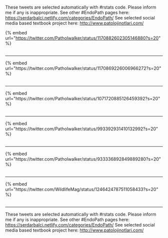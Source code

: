

These tweets are selected automatically with #rstats code. Please inform me if any is inappropriate.
See other #EndoPath pages here: https://serdarbalci.netlify.com/categories/EndoPath/ 
See selected social media based textbook project here: http://www.patolojinotlari.com/

{% embed url="https://twitter.com/Patholwalker/status/1170882602305146880?s=20" %}<br>
<br>
<hr>
{% embed url="https://twitter.com/Patholwalker/status/1170869226006966272?s=20" %}<br>
<br>
<hr>
{% embed url="https://twitter.com/Patholwalker/status/1071720885126459392?s=20" %}<br>
<br>
<hr>
{% embed url="https://twitter.com/Patholwalker/status/993392931410132992?s=20" %}<br>
<br>
<hr>
{% embed url="https://twitter.com/Patholwalker/status/933336892849889280?s=20" %}<br>
<br>
<hr>
{% embed url="https://twitter.com/WildlifeMag/status/1246424787511058433?s=20" %}<br>
<br>
<hr>


These tweets are selected automatically with #rstats code. Please inform me if any is inappropriate.
See other #EndoPath pages here: https://serdarbalci.netlify.com/categories/EndoPath/ 
See selected social media based textbook project here: http://www.patolojinotlari.com/
